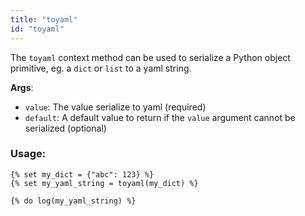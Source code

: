 ```yaml
---
title: "toyaml"
id: "toyaml"
---
```


The `toyaml` context method can be used to serialize a Python object primitive, eg. a `dict` or `list` to a yaml string.

__Args__:
 * `value`: The value serialize to yaml (required)
 * `default`: A default value to return if the `value` argument cannot be serialized (optional)

### Usage:
```
{% set my_dict = {"abc": 123} %}
{% set my_yaml_string = toyaml(my_dict) %}

{% do log(my_yaml_string) %}
```
